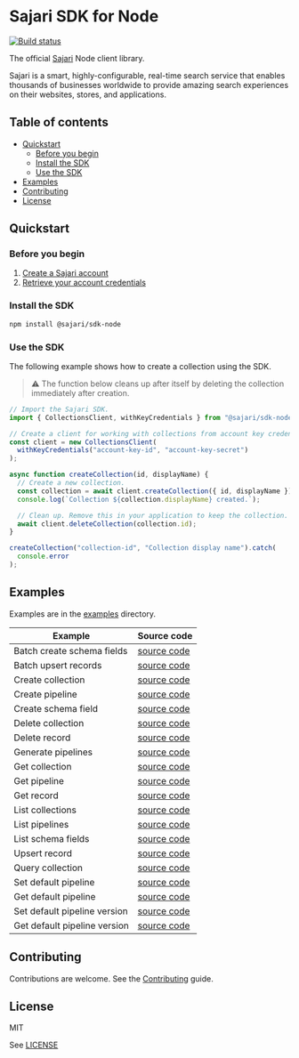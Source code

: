 # Sajari SDK for Node

[![Build status](https://github.com/sajari/sdk-node/workflows/Build/badge.svg?branch=master)](https://github.com/sajari/sdk-node/actions)

The official [Sajari](https://www.sajari.com) Node client library.

Sajari is a smart, highly-configurable, real-time search service that enables thousands of businesses worldwide to provide amazing search experiences on their websites, stores, and applications.

## Table of contents

- [Quickstart](#quickstart)
  - [Before you begin](#before-you-begin)
  - [Install the SDK](#install-the-sdk)
  - [Use the SDK](#use-the-sdk)
- [Examples](#examples)
- [Contributing](#contributing)
- [License](#license)

## Quickstart

### Before you begin

1. [Create a Sajari account](http://sajari.com/console)
1. [Retrieve your account credentials](https://www.sajari.com/console/project/credentials)

### Install the SDK

```bash
npm install @sajari/sdk-node
```

### Use the SDK

The following example shows how to create a collection using the SDK.

> ⚠️ The function below cleans up after itself by deleting the collection immediately after creation.

```javascript
// Import the Sajari SDK.
import { CollectionsClient, withKeyCredentials } from "@sajari/sdk-node";

// Create a client for working with collections from account key credentials.
const client = new CollectionsClient(
  withKeyCredentials("account-key-id", "account-key-secret")
);

async function createCollection(id, displayName) {
  // Create a new collection.
  const collection = await client.createCollection({ id, displayName });
  console.log(`Collection ${collection.displayName} created.`);

  // Clean up. Remove this in your application to keep the collection.
  await client.deleteCollection(collection.id);
}

createCollection("collection-id", "Collection display name").catch(
  console.error
);
```

## Examples

Examples are in the [examples](https://github.com/sajari/sdk-node/blob/master/examples) directory.

| Example                      | Source code                                                                                            |
| ---------------------------- | ------------------------------------------------------------------------------------------------------ |
| Batch create schema fields   | [source code](https://github.com/sajari/sdk-node/blob/master/examples/batch-create-schema-fields.ts)   |
| Batch upsert records         | [source code](https://github.com/sajari/sdk-node/blob/master/examples/batch-upsert-records.ts)         |
| Create collection            | [source code](https://github.com/sajari/sdk-node/blob/master/examples/create-collection.ts)            |
| Create pipeline              | [source code](https://github.com/sajari/sdk-node/blob/master/examples/create-pipeline.ts)              |
| Create schema field          | [source code](https://github.com/sajari/sdk-node/blob/master/examples/create-schema-field.ts)          |
| Delete collection            | [source code](https://github.com/sajari/sdk-node/blob/master/examples/delete-collection.ts)            |
| Delete record                | [source code](https://github.com/sajari/sdk-node/blob/master/examples/delete-record.ts)                |
| Generate pipelines           | [source code](https://github.com/sajari/sdk-node/blob/master/examples/generate-pipelines.ts)           |
| Get collection               | [source code](https://github.com/sajari/sdk-node/blob/master/examples/get-collection.ts)               |
| Get pipeline                 | [source code](https://github.com/sajari/sdk-node/blob/master/examples/get-pipeline.ts)                 |
| Get record                   | [source code](https://github.com/sajari/sdk-node/blob/master/examples/get-record.ts)                   |
| List collections             | [source code](https://github.com/sajari/sdk-node/blob/master/examples/list-collections.ts)             |
| List pipelines               | [source code](https://github.com/sajari/sdk-node/blob/master/examples/list-pipelines.ts)               |
| List schema fields           | [source code](https://github.com/sajari/sdk-node/blob/master/examples/list-schema-fields.ts)           |
| Upsert record                | [source code](https://github.com/sajari/sdk-node/blob/master/examples/upsert-record.ts)                |
| Query collection             | [source code](https://github.com/sajari/sdk-node/blob/master/examples/query-collection.ts)             |
| Set default pipeline         | [source code](https://github.com/sajari/sdk-node/blob/master/examples/set-default-pipeline.ts)         |
| Get default pipeline         | [source code](https://github.com/sajari/sdk-node/blob/master/examples/get-default-pipeline.ts)         |
| Set default pipeline version | [source code](https://github.com/sajari/sdk-node/blob/master/examples/set-default-pipeline-version.ts) |
| Get default pipeline version | [source code](https://github.com/sajari/sdk-node/blob/master/examples/get-default-pipeline-version.ts) |

## Contributing

Contributions are welcome. See the [Contributing](https://github.com/sajari/sdk-node/blob/master/CONTRIBUTING.md) guide.

## License

MIT

See [LICENSE](https://github.com/sajari/sdk-node/blob/master/LICENSE)

